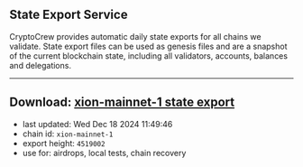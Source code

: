 ## State Export Service
CryptoCrew provides automatic daily state exports for all chains we validate. State export files can be used as genesis files and are a snapshot of the current blockchain state, including all validators, accounts, balances and delegations.

---
**Download: [xion-mainnet-1 state export](https://dl-eu2.ccvalidators.com/SERVICE/xion/xion-mainnet-1_export_4519002.json)**
---

- last updated: Wed Dec 18 2024 11:49:46
- chain id: `xion-mainnet-1`
- export height: `4519002`
- use for: airdrops, local tests, chain recovery
